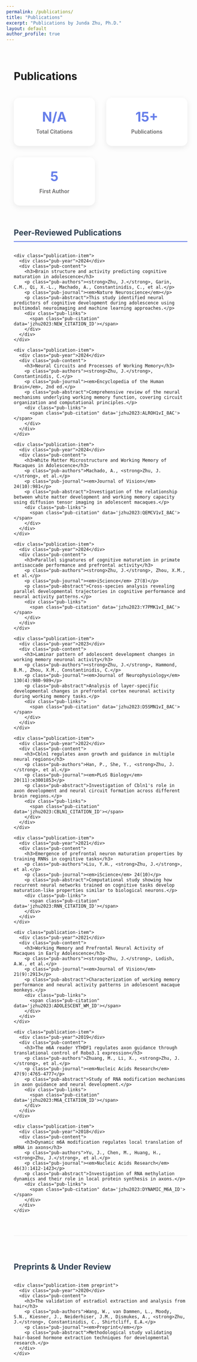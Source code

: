```yaml
---
permalink: /publications/
title: "Publications"
excerpt: "Publications by Junda Zhu, Ph.D."
layout: default
author_profile: true
---
```


<div class="publications-container">
  <h1>Publications</h1>
  
  <div class="pub-stats">
    <div class="stat-item">
      <div class="stat-number" id="total_cit">N/A</div>
      <div class="stat-label">Total Citations</div>
    </div>
    <div class="stat-item">
      <div class="stat-number">15+</div>
      <div class="stat-label">Publications</div>
    </div>
    <div class="stat-item">
      <div class="stat-number">5</div>
      <div class="stat-label">First Author</div>
    </div>
  </div>

  <div class="publications-list">
    <h2>Peer-Reviewed Publications</h2>
    
    <div class="publication-item">
      <div class="pub-year">2024</div>
      <div class="pub-content">
        <h3>Brain structure and activity predicting cognitive maturation in adolescence</h3>
        <p class="pub-authors"><strong>Zhu, J.</strong>, Garin, C.M., Qi, X.-L., Machado, A., Constantinidis, C., et al.</p>
        <p class="pub-journal"><em>Nature Neuroscience</em></p>
        <p class="pub-abstract">This study identified neural predictors of cognitive development during adolescence using multimodal neuroimaging and machine learning approaches.</p>
        <div class="pub-links">
          <span class="pub-citation" data='jzhu2023:NEW_CITATION_ID'></span>
        </div>
      </div>
    </div>

    <div class="publication-item">
      <div class="pub-year">2024</div>
      <div class="pub-content">
        <h3>Neural Circuits and Processes of Working Memory</h3>
        <p class="pub-authors"><strong>Zhu, J.</strong>, Constantinidis, C.</p>
        <p class="pub-journal"><em>Encyclopedia of the Human Brain</em>, 2nd ed.</p>
        <p class="pub-abstract">Comprehensive review of the neural mechanisms underlying working memory function, covering circuit organization and computational principles.</p>
        <div class="pub-links">
          <span class="pub-citation" data='jzhu2023:ALROH1vI_8AC'></span>
        </div>
      </div>
    </div>

    <div class="publication-item">
      <div class="pub-year">2024</div>
      <div class="pub-content">
        <h3>White Matter Microstructure and Working Memory of Macaques in Adolescence</h3>
        <p class="pub-authors">Machado, A., <strong>Zhu, J.</strong>, et al.</p>
        <p class="pub-journal"><em>Journal of Vision</em> 24(10):981</p>
        <p class="pub-abstract">Investigation of the relationship between white matter development and working memory capacity using diffusion tensor imaging in adolescent macaques.</p>
        <div class="pub-links">
          <span class="pub-citation" data='jzhu2023:QEMCV1vI_8AC'></span>
        </div>
      </div>
    </div>

    <div class="publication-item">
      <div class="pub-year">2024</div>
      <div class="pub-content">
        <h3>Parallel signatures of cognitive maturation in primate antisaccade performance and prefrontal activity</h3>
        <p class="pub-authors"><strong>Zhu, J.</strong>, Zhou, X.M., et al.</p>
        <p class="pub-journal"><em>iScience</em> 27(8)</p>
        <p class="pub-abstract">Cross-species analysis revealing parallel developmental trajectories in cognitive performance and neural activity patterns.</p>
        <div class="pub-links">
          <span class="pub-citation" data='jzhu2023:Y7PMK1vI_8AC'></span>
        </div>
      </div>
    </div>

    <div class="publication-item">
      <div class="pub-year">2023</div>
      <div class="pub-content">
        <h3>Laminar pattern of adolescent development changes in working memory neuronal activity</h3>
        <p class="pub-authors"><strong>Zhu, J.</strong>, Hammond, B.M., Zhou, X.M., Constantinidis, C.</p>
        <p class="pub-journal"><em>Journal of Neurophysiology</em> 130(4):980-989</p>
        <p class="pub-abstract">Analysis of layer-specific developmental changes in prefrontal cortex neuronal activity during working memory tasks.</p>
        <div class="pub-links">
          <span class="pub-citation" data='jzhu2023:D5SMN1vI_8AC'></span>
        </div>
      </div>
    </div>

    <div class="publication-item">
      <div class="pub-year">2022</div>
      <div class="pub-content">
        <h3>Cbln1 regulates axon growth and guidance in multiple neural regions</h3>
        <p class="pub-authors">Han, P., She, Y., <strong>Zhu, J.</strong>, et al.</p>
        <p class="pub-journal"><em>PLoS Biology</em> 20(11):e3001853</p>
        <p class="pub-abstract">Investigation of Cbln1's role in axon development and neural circuit formation across different brain regions.</p>
        <div class="pub-links">
          <span class="pub-citation" data='jzhu2023:CBLN1_CITATION_ID'></span>
        </div>
      </div>
    </div>

    <div class="publication-item">
      <div class="pub-year">2021</div>
      <div class="pub-content">
        <h3>Emergence of prefrontal neuron maturation properties by training RNNs in cognitive tasks</h3>
        <p class="pub-authors">Liu, Y.H., <strong>Zhu, J.</strong>, et al.</p>
        <p class="pub-journal"><em>iScience</em> 24(10)</p>
        <p class="pub-abstract">Computational study showing how recurrent neural networks trained on cognitive tasks develop maturation-like properties similar to biological neurons.</p>
        <div class="pub-links">
          <span class="pub-citation" data='jzhu2023:RNN_CITATION_ID'></span>
        </div>
      </div>
    </div>

    <div class="publication-item">
      <div class="pub-year">2021</div>
      <div class="pub-content">
        <h3>Working Memory and Prefrontal Neural Activity of Macaques in Early Adolescence</h3>
        <p class="pub-authors"><strong>Zhu, J.</strong>, Lodish, A.W., et al.</p>
        <p class="pub-journal"><em>Journal of Vision</em> 21(9):2913</p>
        <p class="pub-abstract">Characterization of working memory performance and neural activity patterns in adolescent macaque monkeys.</p>
        <div class="pub-links">
          <span class="pub-citation" data='jzhu2023:ADOLESCENT_WM_ID'></span>
        </div>
      </div>
    </div>

    <div class="publication-item">
      <div class="pub-year">2019</div>
      <div class="pub-content">
        <h3>The m6A reader YTHDF1 regulates axon guidance through translational control of Robo3.1 expression</h3>
        <p class="pub-authors">Zhuang, M., Li, X., <strong>Zhu, J.</strong>, et al.</p>
        <p class="pub-journal"><em>Nucleic Acids Research</em> 47(9):4765-4777</p>
        <p class="pub-abstract">Study of RNA modification mechanisms in axon guidance and neural development.</p>
        <div class="pub-links">
          <span class="pub-citation" data='jzhu2023:M6A_CITATION_ID'></span>
        </div>
      </div>
    </div>

    <div class="publication-item">
      <div class="pub-year">2018</div>
      <div class="pub-content">
        <h3>Dynamic m6A modification regulates local translation of mRNA in axons</h3>
        <p class="pub-authors">Yu, J., Chen, M., Huang, H., <strong>Zhu, J.</strong>, et al.</p>
        <p class="pub-journal"><em>Nucleic Acids Research</em> 46(3):1412-1423</p>
        <p class="pub-abstract">Investigation of RNA methylation dynamics and their role in local protein synthesis in axons.</p>
        <div class="pub-links">
          <span class="pub-citation" data='jzhu2023:DYNAMIC_M6A_ID'></span>
        </div>
      </div>
    </div>
  </div>

  <div class="preprints-section">
    <h2>Preprints & Under Review</h2>
    
    <div class="publication-item preprint">
      <div class="pub-year">2020</div>
      <div class="pub-content">
        <h3>The validation of estradiol extraction and analysis from hair</h3>
        <p class="pub-authors">Wang, W., van Dammen, L., Moody, S.N., Kiesner, J., Neiderhiser, J.M., Dismukes, A., <strong>Zhu, J.</strong>, Constantinidis, C., Shirtcliff, E.A.</p>
        <p class="pub-journal"><em>Preprint</em></p>
        <p class="pub-abstract">Methodological study validating hair-based hormone extraction techniques for developmental research.</p>
      </div>
    </div>
  </div>
</div>

<style>
.publications-container {
  max-width: 1000px;
  margin: 0 auto;
  padding: 20px;
}

.pub-stats {
  display: grid;
  grid-template-columns: repeat(auto-fit, minmax(150px, 1fr));
  gap: 30px;
  margin: 40px 0 60px;
  text-align: center;
}

.stat-item {
  background: white;
  padding: 30px 20px;
  border-radius: 15px;
  box-shadow: 0 5px 15px rgba(0,0,0,0.08);
}

.stat-number {
  font-size: 2.5em;
  font-weight: 700;
  color: #667eea;
  margin-bottom: 10px;
}

.stat-label {
  color: #666;
  font-weight: 600;
}

.publications-list h2 {
  color: #2c3e50;
  margin-bottom: 30px;
  border-bottom: 2px solid #667eea;
  padding-bottom: 10px;
}

.publication-item {
  display: flex;
  background: white;
  margin-bottom: 25px;
  border-radius: 15px;
  overflow: hidden;
  box-shadow: 0 5px 15px rgba(0,0,0,0.08);
  transition: transform 0.3s ease;
}

.publication-item:hover {
  transform: translateY(-3px);
}

.publication-item.preprint {
  background: #f8f9fa;
}

.pub-year {
  background: #667eea;
  color: white;
  padding: 30px 20px;
  font-weight: 700;
  font-size: 1.2em;
  display: flex;
  align-items: center;
  min-width: 80px;
  justify-content: center;
}

.preprint .pub-year {
  background: #95a5a6;
}

.pub-content {
  padding: 25px 30px;
  flex: 1;
}

.pub-content h3 {
  margin-bottom: 15px;
  color: #2c3e50;
  line-height: 1.3;
}

.pub-authors {
  color: #666;
  margin-bottom: 8px;
  font-size: 0.95em;
}

.pub-journal {
  color: #1976d2;
  font-style: italic;
  font-weight: 600;
  margin-bottom: 15px;
}

.pub-abstract {
  color: #555;
  line-height: 1.5;
  margin-bottom: 15px;
  font-size: 0.9em;
}

.pub-links {
  display: flex;
  gap: 15px;
  align-items: center;
}

.preprints-section {
  margin-top: 60px;
  padding-top: 40px;
  border-top: 1px solid #eee;
}

.preprints-section h2 {
  color: #2c3e50;
  margin-bottom: 30px;
}

@media (max-width: 768px) {
  .publication-item {
    flex-direction: column;
  }
  
  .pub-year {
    min-width: auto;
    padding: 15px;
  }
  
  .pub-stats {
    grid-template-columns: repeat(2, 1fr);
  }
}
</style>